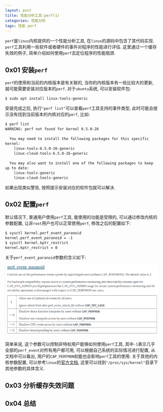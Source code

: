 ```yaml
---
layout: post
title: 性能分析工具:perf(1)
categories: 性能分析
tags: 性能 perf
---
```


`perf`是`linux`内核提供的一个性能分析工具, 在`linux`的源码中包含了其代码实现. `perf`工具利用一些软件或者硬件的事件对程序的性能进行评估. 这里通过一个缓存失效的例子, 简单介绍如何使用`perf`去定位程序的性能瓶颈.

## 0x01 安装`perf`

`perf`的使用和当前的内核版本是有关联的, 当你的内核版本有一些比较大的更新, 就可能需要安装对应版本的`perf`. 对于`ubuntu`系统, 可以安装软件包:

```shell
$ sudo apt install linux-tools-generic
```

安装完成之后, 执行`"perf list"`可以查看`perf`工具支持的事件类型, 此时可能会提示没有找到当前版本的内核对应的`perf`, 比如:

```shell
$ perf list
WARNING: perf not found for kernel 6.5.0-26

  You may need to install the following packages for this specific kernel:
    linux-tools-6.5.0-26-generic
    linux-cloud-tools-6.5.0-26-generic

  You may also want to install one of the following packages to keep up to date:
    linux-tools-generic
    linux-cloud-tools-generic
```
如果出现类似警告, 按照提示安装对应的软件包就可以解决.

## 0x02 配置`perf`

默认情况下, 普通用户使用`perf`工具, 能使用的功能是受限的, 可以通过修改内核的参数配置, 让非`root`用户也可以正常使用`perf`, 修改之后的配置如下:

```shell
$ sysctl kernel.perf_event_paranoid 
kernel.perf_event_paranoid = -1
$ sysctl kernel.kptr_restrict 
kernel.kptr_restrict = 0
```

关于`perf_event_paranoid`参数的含义如下:

![alt text](<../assets/img/posts/2024-04-01-性能分析工具perf1/1.png>)

简单来说, 这个参数可以控制非特权用户能够如何使用`perf`工具, 其中`-1`表示几乎全部的`perf_event`对所有用户都可用, 可以根据自己系统的实际情况进行配置, 从文档中可以看出, 用户的`CAP_PERFMON`权能也会影响`perf`工具的使用. 关于其他的内核参数配置, 可以参考`linux`的[官方文档](https://docs.kernel.org/admin-guide/sysctl/kernel.html), 这里可以找到`"/proc/sys/kernel"`目录下其他参数的具体含义.

## 0x03 分析缓存失效问题

## 0x04 总结